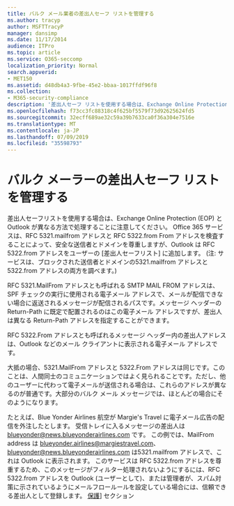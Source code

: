 ```yaml
---
title: バルク メール業者の差出人セーフ リストを管理する
ms.author: tracyp
author: MSFTTracyP
manager: dansimp
ms.date: 11/17/2014
audience: ITPro
ms.topic: article
ms.service: O365-seccomp
localization_priority: Normal
search.appverid:
- MET150
ms.assetid: d48db4a3-9fbe-45e2-bbaa-1017ffdf96f8
ms.collection:
- M365-security-compliance
description: '差出人セーフ リストを使用する場合は、Exchange Online Protection (EOP) と Outlook で処理が異なることを認識しておく必要があります。サービスでは RFC 5321.MailFrom アドレスと RFC 5322.From アドレスを検査することによって信頼できる差出人とドメインを尊重するのに対して、Outlook では RFC 5322.From アドレスをユーザーの差出人セーフ リストに追加します (注 : サービスは、ブロックする差出人とドメインについては、5321.MailFrom アドレスと 5322.From アドレスの両方を検査します)。'
ms.openlocfilehash: f73cc3fc88318c4f625bf5579f73d92625624fd5
ms.sourcegitcommit: 32ecff689ae32c59a39b7633ca0f36a304e7516e
ms.translationtype: MT
ms.contentlocale: ja-JP
ms.lasthandoff: 07/09/2019
ms.locfileid: "35598793"
---
```

# <a name="manage-safe-sender-lists-for-bulk-mailers"></a>バルク メーラーの差出人セーフ リストを管理する

差出人セーフリストを使用する場合は、Exchange Online Protection (EOP) と Outlook が異なる方法で処理することに注意してください。 Office 365 サービスは、RFC 5321.mailfrom アドレスと RFC 5322.from From アドレスを検査することによって、安全な送信者とドメインを尊重しますが、Outlook は RFC 5322.from アドレスをユーザーの [差出人セーフリスト] に追加します。 (注: サービスは、ブロックされた送信者とドメインの5321.mailfrom アドレスと5322.from アドレスの両方を調べます。)
  
RFC 5321.MailFrom アドレスとも呼ばれる SMTP MAIL FROM アドレスは、SPF チェックの実行に使用される電子メール アドレスで、メールが配信できない場合に返送されるメッセージが配信されるパスです。メッセージ ヘッダーの Return-Path に既定で配置されるのはこの電子メール アドレスですが、差出人は異なる Return-Path アドレスを指定することができます。
  
RFC 5322.From アドレスとも呼ばれるメッセージ ヘッダー内の差出人アドレスは、Outlook などのメール クライアントに表示される電子メール アドレスです。
  
大抵の場合、5321.MailFrom アドレスと 5322.From アドレスは同じです。このことは、人間同士のコミュニケーションではよく見られることです。ただし、他のユーザーに代わって電子メールが送信される場合は、これらのアドレスが異なるのが普通です。大部分のバルク メール メッセージでは、ほとんどの場合にそのようになります。
  
たとえば、Blue Yonder Airlines 航空が Margie's Travel に電子メール広告の配信を外注したとします。 受信トレイに入るメッセージの差出人は blueyonder@news.blueyonderairlines.com です。 この例では、MailFrom address は blueyonder.airlines@margiestravel.com、blueyonder@news.blueyonderairlines.com は5321.mailfrom アドレスで、これは Outlook に表示されます。 このサービスは RFC 5322.from アドレスを尊重するため、このメッセージがフィルター処理されないようにするには、RFC 5322.from アドレスを Outlook (ユーザーとして)、または管理者が、スパム対策に示されているようにメールフロールールを設定している場合には、信頼できる差出人として登録します。 [保護](anti-spam-protection.md)] セクション
  

